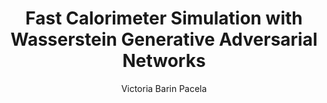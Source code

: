 ---
paperId: 84
author: Victoria Barin Pacela
publicationauthor: Barin Pacela, V.
title: Fast Calorimeter Simulation with Wasserstein Generative Adversarial Networks
pdf: Poster_Barin_Victoria.pdf
poster: --
alt: --
type: Poster
topic: Machine Learning
link: https://research.latinxinai.org/papers/neurips/2019/pdf/Poster_Barin_Victoria.pdf
conference: neurips
year: 2019
tags: neurips-2019
location: Vancouver, Canada
---
